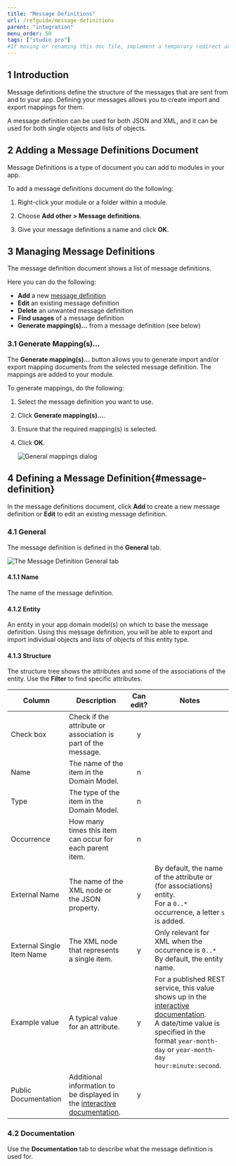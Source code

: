 ```yaml
---
title: "Message Definitions"
url: /refguide/message-definitions
parent: "integration"
menu_order: 50
tags: ["studio pro"]
#If moving or renaming this doc file, implement a temporary redirect and let the respective team know they should update the URL in the product. See Mapping to Products for more details.
---
```


## 1 Introduction

Message definitions define the structure of the messages that are sent from and to your app. Defining your messages allows you to create import and export mappings for them.

A message definition can be used for both JSON and XML, and it can be used for both single objects and lists of objects.

## 2 Adding a Message Definitions Document

Message Definitions is a type of document you can add to modules in your app.

To add a message definitions document do the following:

1. Right-click your module or a folder within a module.

2. Choose **Add other > Message definitions**.

3. Give your message definitions a name and click **OK**.

## 3 Managing Message Definitions

The message definition document shows a list of message definitions.

Here you can do the following:

* **Add** a new [message definition](#message-definition)
* **Edit** an existing message definition
* **Delete** an unwanted message definition
* **Find usages** of a message definition
* **Generate mapping(s)…** from a message definition (see below)

### 3.1 Generate Mapping(s)…

The **Generate mapping(s)…** button allows you to generate import and/or export mapping documents from the selected message definition. The mappings are added to your module.

To generate mappings, do the following:

1. Select the message definition you want to use.

2. Click **Generate mapping(s)…**.

3. Ensure that the required mapping(s) is selected.

4. Click **OK**.

    ![General mappings dialog](/attachments/refguide/modeling/integration/message-definitions/generate-mappings.png)

## 4 Defining a Message Definition{#message-definition}

In the message definitions document, click **Add** to create a new message definition or **Edit** to edit an existing message definition.

### 4.1 General

The message definition is defined in the **General** tab.

![The Message Definition General tab](/attachments/refguide/modeling/integration/message-definitions/message-definition.png)

#### 4.1.1 Name

The name of the message definition.

#### 4.1.2 Entity

An entity in your app domain model(s) on which to base the message definition. Using this message definition, you will be able to export and import individual objects and lists of objects of this entity type.

#### 4.1.3 Structure

The structure tree shows the attributes and some of the associations of the entity. Use the **Filter** to find specific attributes.

| Column | Description | Can edit? | Notes |
| --- | --- | :---: | --- |
| Check box | Check if the attribute or association is part of the message. | y | |
| Name | The name of the item in the Domain Model. | n | |
| Type | The type of the item in the Domain Model. | n | |
| Occurrence | How many times this item can occur for each parent item. | n | |
| External Name | The name of the XML node or the JSON property. | y | By default, the name of the attribute or (for associations) entity.<br />For a `0..*` occurrence, a letter `s` is added. |
| External Single Item Name | The XML node that represents a single item. | y | Only relevant for XML when the occurrence is `0..*`<br /> By default, the entity name. |
| Example value | A typical value for an attribute. | y | For a published REST service, this value shows up in the [interactive documentation](published-rest-services#interactive-documentation).<br />A date/time value is specified in the format `year-month-day` or `year-month-day hour:minute:second`. |
| Public Documentation | Additional information to be displayed in the [interactive documentation](published-rest-services#interactive-documentation). | y | |

### 4.2 Documentation

Use the **Documentation** tab to describe what the message definition is used for.